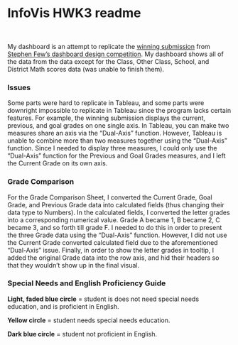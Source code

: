 # InfoVis HWK3 readme

﻿<!DOCTYPE html>
<html>

<head>
  <meta charset="utf-8">
  <meta name="viewport" content="width=device-width, initial-scale=1.0">
  <link rel="stylesheet" href="https://stackedit.io/style.css" />
</head>

<body class="stackedit">
  <div class="stackedit__html">
<p>My dashboard is an attempt to replicate the <a href="http://www.perceptualedge.com/blog/wp-content/uploads/2012/10/dashboard-competition-winner.png">winning submission</a> from <a href="https://www.datarevelations.com/stephen-fews-dashboard-design-competition/">Stephen Few’s dashboard design competition</a>. My dashboard shows all of the data from the data except for the Class, Other Class, School, and District Math scores data (was unable to finish them).</p>
<h3 id="issues">Issues</h3>
<p>Some parts were hard to replicate in Tableau, and some parts were downright impossible to replicate in Tableau since the program lacks certain features. For example, the winning submission displays the current, previous, and goal grades on one single axis. In Tableau, you can make two measures share an axis via the “Dual-Axis” function. However, Tableau is unable to combine more than two measures together using the “Dual-Axis” function. Since I needed to display three measures, I could only use the “Dual-Axis” function for the Previous and Goal Grades measures, and I left the Current Grade on its own axis.</p>
<h3 id="grade-comparison">Grade Comparison</h3>
<p>For the Grade Comparison Sheet, I converted the Current Grade, Goal Grade, and Previous Grade data into calculated fields (thus changing their data type to Numbers). In the calculated fields, I converted the letter grades into a corresponding numerical value. Grade A became 1, B became 2, C became 3, and so forth till grade F. I needed to do this in order to present the three Grade data using the “Dual-Axis” function. However, I did not use the Current Grade converted calculated field due to the aforementioned “Dual-Axis” issue. Finally, in order to show the letter grades in tooltip, I added the original Grade data into the row axis, and hid their headers so that they wouldn’t show up in the final visual.</p>
<h3 id="special-needs-and-english-proficiency-guide">Special Needs and English Proficiency Guide</h3>
<p><strong>Light, faded blue circle</strong> = student is does not need special needs education, and is proficient in English.</p>
<p><strong>Yellow circle</strong> = student needs special needs education.</p>
<p><strong>Dark blue circle</strong> = student not proficient in English.</p>
    
</div>
</body>

</html>
